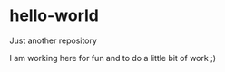 # hello-world
Just another repository


I am working here for fun and to do a little bit of work ;)
